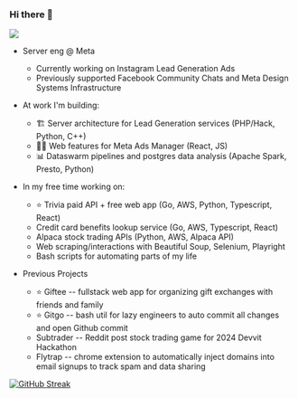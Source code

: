### Hi there 👋
![](https://komarev.com/ghpvc/?username=ayeagle&color=blueviolet)

<div align="center">
<div align="left">
  
  - Server eng @ Meta
    - Currently working on Instagram Lead Generation Ads
    - Previously supported Facebook Community Chats and Meta Design Systems Infrastructure
  - At work I'm building:
    - 🏗️ Server architecture for Lead Generation services (PHP/Hack, Python, C++)
    - 👨‍🎨 Web features for Meta Ads Manager (React, JS)
    - 📊 Dataswarm pipelines and postgres data analysis (Apache Spark, Presto, Python)
   
  - In my free time working on:
    - ⭐️ Trivia paid API + free web app (Go, AWS, Python, Typescript, React)
    - Credit card benefits lookup service (Go, AWS, Typescript, React)
    - Alpaca stock trading APIs (Python, AWS, Alpaca API)
    - Web scraping/interactions with Beautiful Soup, Selenium, Playright
    - Bash scripts for automating parts of my life
   
  - Previous Projects
    - ⭐️ Giftee -- fullstack web app for organizing gift exchanges with friends and family
    - ⭐️ Gitgo -- bash util for lazy engineers to auto commit all changes and open Github commit
    - Subtrader -- Reddit post stock trading game for 2024 Devvit Hackathon
    - Flytrap -- chrome extension to automatically inject domains into email signups to track spam and data sharing
</div>
</div>

<div style="display: flexbox; flex-direction: column; color: red; justify-content: right;">
  <div>
  <div align="left">
    <a href="https://git.io/streak-stats">
      <img src="https://github-readme-streak-stats.herokuapp.com?user=ayeagle&theme=tokyonight&mode=weekly&card_width=467" alt="GitHub Streak" />
    </a>
  <br/>
<!--     <img src="https://github-readme-stats.vercel.app/api?username=ayeagle&show_icons=true&theme=tokyonight" alt="GitHub stats" /> -->
  </div>
</div>

